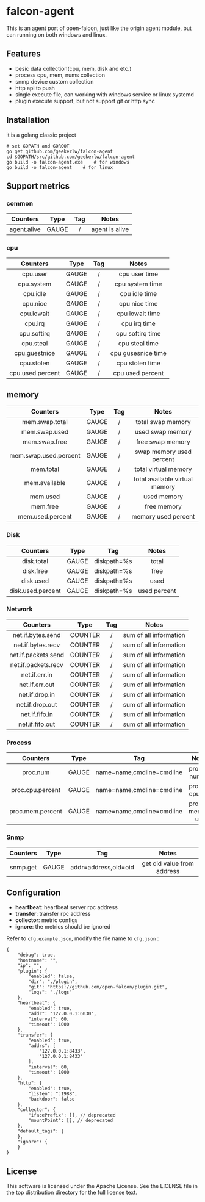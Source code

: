 # falcon-agent

This is an agent port of open-falcon, just like the origin agent module, but can running on both windows and linux.

## Features

* besic data collection(cpu, mem, disk and etc.)
* process cpu, mem, nums collection
* snmp device custom collection
* http api to push
* single execute file, can working with windows service or linux systemd
* plugin execute support, but not support git or http sync 

## Installation

it is a golang classic project

``` shell
# set GOPATH and GOROOT
go get github.com/geekerlw/falcon-agent
cd $GOPATH/src/github.com/geekerlw/falcon-agent
go build -o falcon-agent.exe 	# for windows
go build -o falcon-agent 	# for linux
```



## Support metrics

### common

|  Counters   | Type  | Tag  |     Notes      |
| :---------: | :---: | :--: | :------------: |
| agent.alive | GAUGE |  /   | agent is alive |

### cpu

|     Counters     | Type  | Tag  |       Notes        |
| :--------------: | :---: | :--: | :----------------: |
|     cpu.user     | GAUGE |  /   |   cpu user time    |
|    cpu.system    | GAUGE |  /   |  cpu system time   |
|     cpu.idle     | GAUGE |  /   |   cpu idle time    |
|     cpu.nice     | GAUGE |  /   |   cpu nice time    |
|    cpu.iowait    | GAUGE |  /   |  cpu iowait time   |
|     cpu.irq      | GAUGE |  /   |    cpu irq time    |
|   cpu.softirq    | GAUGE |  /   |  cpu softirq time  |
|    cpu.steal     | GAUGE |  /   |   cpu steal time   |
|  cpu.guestnice   | GAUGE |  /   | cpu gusesnice time |
|    cpu.stolen    | GAUGE |  /   |  cpu stolen time   |
| cpu.used.percent | GAUGE |  /   |  cpu used percent  |

## memory

|       Counters        | Type  | Tag  |             Notes              |
| :-------------------: | :---: | :--: | :----------------------------: |
|    mem.swap.total     | GAUGE |  /   |       total swap memory        |
|     mem.swap.used     | GAUGE |  /   |        used swap memory        |
|     mem.swap.free     | GAUGE |  /   |        free swap memory        |
| mem.swap.used.percent | GAUGE |  /   |    swap memory used percent    |
|       mem.total       | GAUGE |  /   |      total virtual memory      |
|     mem.available     | GAUGE |  /   | total available virtual memory |
|       mem.used        | GAUGE |  /   |          used memory           |
|       mem.free        | GAUGE |  /   |          free memory           |
|   mem.used.percent    | GAUGE |  /   |      memory used percent       |

### Disk

|     Counters      | Type  |     Tag     |    Notes     |
| :---------------: | :---: | :---------: | :----------: |
|    disk.total     | GAUGE | diskpath=%s |    total     |
|     disk.free     | GAUGE | diskpath=%s |     free     |
|     disk.used     | GAUGE | diskpath=%s |     used     |
| disk.used.percent | GAUGE | diskpath=%s | used percent |

### Network

|      Counters       |  Type   | Tag  |         Notes          |
| :-----------------: | :-----: | :--: | :--------------------: |
|  net.if.bytes.send  | COUNTER |  /   | sum of all information |
|  net.if.bytes.recv  | COUNTER |  /   | sum of all information |
| net.if.packets.send | COUNTER |  /   | sum of all information |
| net.if.packets.recv | COUNTER |  /   | sum of all information |
|    net.if.err.in    | COUNTER |  /   | sum of all information |
|   net.if.err.out    | COUNTER |  /   | sum of all information |
|   net.if.drop.in    | COUNTER |  /   | sum of all information |
|   net.if.drop.out   | COUNTER |  /   | sum of all information |
|   net.if.fifo.in    | COUNTER |  /   | sum of all information |
|   net.if.fifo.out   | COUNTER |  /   | sum of all information |

### Process

|     Counters     | Type  |            Tag            |       Notes        |
| :--------------: | :---: | :-----------------------: | :----------------: |
|     proc.num     | GAUGE | name=name,cmdline=cmdline |   process number   |
| proc.cpu.percent | GAUGE | name=name,cmdline=cmdline |  process cpu use   |
| proc.mem.percent | GAUGE | name=name,cmdline=cmdline | process memory use |

### Snmp

| Counters | Type  |         Tag          |           Notes            |
| :------: | :---: | :------------------: | :------------------------: |
| snmp.get | GAUGE | addr=address,oid=oid | get oid value from address |


## Configuration

* **heartbeat**: heartbeat server rpc address
* **transfer**: transfer rpc address
* **collector**: metric configs
* **ignore**: the metrics should be ignored

Refer to `cfg.example.json`, modify the file name to `cfg.json` :

```config
{
    "debug": true,
    "hostname": "",
    "ip": "",
    "plugin": {
        "enabled": false,
        "dir": "./plugin",
        "git": "https://github.com/open-falcon/plugin.git",
        "logs": "./logs"
    },
    "heartbeat": {
        "enabled": true,
        "addr": "127.0.0.1:6030",
        "interval": 60,
        "timeout": 1000
    },
    "transfer": {
        "enabled": true,
        "addrs": [
            "127.0.0.1:8433",
            "127.0.0.1:8433"
        ],
        "interval": 60,
        "timeout": 1000
    },
    "http": {
        "enabled": true,
        "listen": ":1988",
        "backdoor": false
    },
    "collector": {
        "ifacePrefix": [], // deprecated
        "mountPoint": [], // deprecated
    },
    "default_tags": {
    },
    "ignore": {
    }
}

```

## License

This software is licensed under the Apache License. See the LICENSE file in the top distribution directory for the full license text.